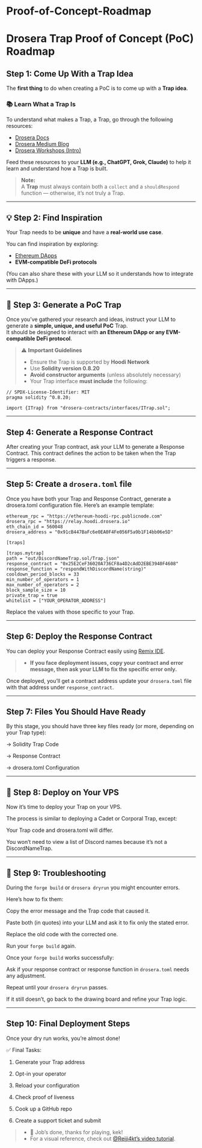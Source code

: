 # Proof-of-Concept-Roadmap
# Drosera Trap Proof of Concept (PoC) Roadmap





## Step 1: Come Up With a Trap Idea

The **first thing** to do when creating a PoC is to come up with a **Trap idea**.

### 📚 Learn What a Trap Is
To understand what makes a Trap, a Trap, go through the following resources:

- [Drosera Docs](http://dev.drosera.io)
- [Drosera Medium Blog](https://medium.com/@droseranetwork)
- [Drosera Workshops (Intro)](https://github.com/drosera-network/drosera-workshops/tree/main/workshops/intro)

Feed these resources to your **LLM (e.g., ChatGPT, Grok, Claude)** to help it learn and understand how a Trap is built.

> **Note:**  
> A **Trap** must always contain both a `collect` and a `shouldRespond` function — otherwise, it’s not truly a Trap.

---

## 💡 Step 2: Find Inspiration

Your Trap needs to be **unique** and have a **real-world use case**.

You can find inspiration by exploring:
- [Ethereum DApps](https://ethereum.org/en/dapps/)
- **EVM-compatible DeFi protocols**

(You can also share these with your LLM so it understands how to integrate with DApps.)

---

## 🧩 Step 3: Generate a PoC Trap

Once you’ve gathered your research and ideas, instruct your LLM to generate a **simple, unique, and useful PoC** Trap.  
It should be designed to interact with **an Ethereum DApp or any EVM-compatible DeFi protocol**.

> ⚠️ **Important Guidelines**
> - Ensure the Trap is supported by **Hoodi Network**
> - Use **Solidity version 0.8.20**
> - **Avoid constructor arguments** (unless absolutely necessary)
> - Your Trap interface **must include** the following:

```solidity
// SPDX-License-Identifier: MIT
pragma solidity ^0.8.20;

import {ITrap} from "drosera-contracts/interfaces/ITrap.sol";
```
---

##  Step 4: Generate a Response Contract

After creating your Trap contract, ask your LLM to generate a Response Contract.
This contract defines the action to be taken when the Trap triggers a response.

---
##  Step 5: Create a `drosera.toml` file

Once you have both your Trap and Response Contract, generate a drosera.toml configuration file.
Here’s an example template:
```solidity
ethereum_rpc = "https://ethereum-hoodi-rpc.publicnode.com"
drosera_rpc = "https://relay.hoodi.drosera.io"
eth_chain_id = 560048
drosera_address = "0x91cB447BaFc6e0EA0F4Fe056F5a9b1F14bb06e5D"

[traps]

[traps.mytrap]
path = "out/DiscordNameTrap.sol/Trap.json"
response_contract = "0x25E2CeF36020A736CF8a4D2cAdD2EBE3940F4608"
response_function = "respondWithDiscordName(string)"
cooldown_period_blocks = 33
min_number_of_operators = 1
max_number_of_operators = 2
block_sample_size = 10
private_trap = true
whitelist = ["YOUR_OPERATOR_ADDRESS"]
```
Replace the values with those specific to your Trap.

---
##  Step 6: Deploy the Response Contract

You can deploy your Response Contract easily using [Remix IDE](https://remix.ethereum.org/).

> - **If you face deployment issues, copy your contract and error message, then ask your LLM to fix the specific error only.**

Once deployed, you’ll get a contract address update your `drosera.toml` file with that address under `response_contract`.

---

##  Step 7: Files You Should Have Ready

By this stage, you should have three key files ready (or more, depending on your Trap type):

 -> Solidity Trap Code

 -> Response Contract

 -> drosera.toml Configuration

---
##  🚀 Step 8: Deploy on Your VPS

Now it’s time to deploy your Trap on your VPS.

The process is similar to deploying a Cadet or Corporal Trap, except:

Your Trap code and drosera.toml will differ.

You won’t need to view a list of Discord names because it’s not a DiscordNameTrap.

---
##  🧰 Step 9: Troubleshooting
 
During the `forge build` or `drosera dryrun` you might encounter errors.

Here’s how to fix them:

Copy the error message and the Trap code that caused it.

Paste both (in quotes) into your LLM and ask it to fix only the stated error.

Replace the old code with the corrected one.

Run your `forge build` again.

Once your `forge build` works successfully:

Ask if your response contract or response function in `drosera.toml` needs any adjustment.

Repeat until your `drosera dryrun` passes.

If it still doesn’t, go back to the drawing board and refine your Trap logic.

---
##   Step 10: Final Deployment Steps

Once your dry run works, you’re almost done!

✅ Final Tasks:

1. Generate your Trap address

2. Opt-in your operator

3. Reload your configuration

4. Check proof of liveness

5. Cook up a GitHub repo

6. Create a support ticket and submit

> - 🧡 Job’s done, thanks for playing, kek!
> - For a visual reference, check out [@Reiji4kt’s video tutorial](https://x.com/Reiji4kt/status/1973679261547413736).


